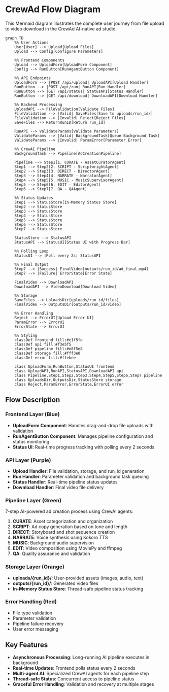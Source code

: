 
# CrewAd Flow Diagram

This Mermaid diagram illustrates the complete user journey from file upload to video download in the CrewAd AI-native ad studio.

```mermaid
graph TD
    %% User Actions
    User[User] --> Upload[Upload Files]
    Upload --> Config[Configure Parameters]
    
    %% Frontend Components
    Upload --> UploadForm[UploadForm Component]
    Config --> RunButton[RunAgentButton Component]
    
    %% API Endpoints
    UploadForm --> |POST /api/upload| UploadAPI[Upload Handler]
    RunButton --> |POST /api/run| RunAPI[Run Handler]
    RunButton --> |GET /api/status| StatusAPI[Status Handler]
    RunButton --> |GET /api/download| DownloadAPI[Download Handler]
    
    %% Backend Processing
    UploadAPI --> FileValidation[Validate Files]
    FileValidation --> |Valid| SaveFiles[Save to uploads/run_id/]
    FileValidation --> |Invalid| Reject[Reject Files]
    SaveFiles --> ReturnRunID[Return run_id]
    
    RunAPI --> ValidateParams[Validate Parameters]
    ValidateParams --> |Valid| BackgroundTask[Queue Background Task]
    ValidateParams --> |Invalid| ParamError[Parameter Error]
    
    %% CrewAI Pipeline
    BackgroundTask --> Pipeline[AdCreationPipeline]
    
    Pipeline --> Step1[1. CURATE - AssetCuratorAgent]
    Step1 --> Step2[2. SCRIPT - ScriptwrightAgent]
    Step2 --> Step3[3. DIRECT - DirectorAgent]
    Step3 --> Step4[4. NARRATE - NarratorAgent]
    Step4 --> Step5[5. MUSIC - MusicSupervisorAgent]
    Step5 --> Step6[6. EDIT - EditorAgent]
    Step6 --> Step7[7. QA - QAAgent]
    
    %% Status Updates
    Step1 --> StatusStore[In-Memory Status Store]
    Step2 --> StatusStore
    Step3 --> StatusStore
    Step4 --> StatusStore
    Step5 --> StatusStore
    Step6 --> StatusStore
    Step7 --> StatusStore
    
    StatusStore --> StatusAPI
    StatusAPI --> StatusUI[Status UI with Progress Bar]
    
    %% Polling Loop
    StatusUI --> |Poll every 2s| StatusAPI
    
    %% Final Output
    Step7 --> |Success| FinalVideo[outputs/run_id/ad_final.mp4]
    Step7 --> |Failure| ErrorState[Error State]
    
    FinalVideo --> DownloadAPI
    DownloadAPI --> VideoDownload[Download Video]
    
    %% Storage
    SaveFiles --> UploadsDir[uploads/run_id/files]
    FinalVideo --> OutputsDir[outputs/run_id/video]
    
    %% Error Handling
    Reject --> ErrorUI[Upload Error UI]
    ParamError --> ErrorUI
    ErrorState --> ErrorUI
    
    %% Styling
    classDef frontend fill:#e1f5fe
    classDef api fill:#f3e5f5
    classDef pipeline fill:#e8f5e8
    classDef storage fill:#fff3e0
    classDef error fill:#ffebee
    
    class UploadForm,RunButton,StatusUI frontend
    class UploadAPI,RunAPI,StatusAPI,DownloadAPI api
    class Pipeline,Step1,Step2,Step3,Step4,Step5,Step6,Step7 pipeline
    class UploadsDir,OutputsDir,StatusStore storage
    class Reject,ParamError,ErrorState,ErrorUI error
```

## Flow Description

### Frontend Layer (Blue)
- **UploadForm Component**: Handles drag-and-drop file uploads with validation
- **RunAgentButton Component**: Manages pipeline configuration and status monitoring
- **Status UI**: Real-time progress tracking with polling every 2 seconds

### API Layer (Purple)
- **Upload Handler**: File validation, storage, and run_id generation
- **Run Handler**: Parameter validation and background task queuing
- **Status Handler**: Real-time pipeline status updates
- **Download Handler**: Final video file delivery

### Pipeline Layer (Green)
7-step AI-powered ad creation process using CrewAI agents:
1. **CURATE**: Asset categorization and organization
2. **SCRIPT**: Ad copy generation based on tone and length
3. **DIRECT**: Storyboard and shot sequence creation
4. **NARRATE**: Voice synthesis using Kokoro TTS
5. **MUSIC**: Background audio supervision
6. **EDIT**: Video composition using MoviePy and ffmpeg
7. **QA**: Quality assurance and validation

### Storage Layer (Orange)
- **uploads/{run_id}/**: User-provided assets (images, audio, text)
- **outputs/{run_id}/**: Generated video files
- **In-Memory Status Store**: Thread-safe pipeline status tracking

### Error Handling (Red)
- File type validation
- Parameter validation  
- Pipeline failure recovery
- User error messaging

## Key Features

- **Asynchronous Processing**: Long-running AI pipeline executes in background
- **Real-time Updates**: Frontend polls status every 2 seconds
- **Multi-agent AI**: Specialized CrewAI agents for each pipeline step
- **Thread-safe Status**: Concurrent access to pipeline status
- **Graceful Error Handling**: Validation and recovery at multiple stages